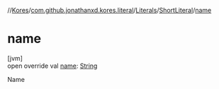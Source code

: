 //[Kores](../../../../index.md)/[com.github.jonathanxd.kores.literal](../../index.md)/[Literals](../index.md)/[ShortLiteral](index.md)/[name](name.md)

# name

[jvm]\
open override val [name](name.md): [String](https://kotlinlang.org/api/latest/jvm/stdlib/kotlin/-string/index.html)

Name
